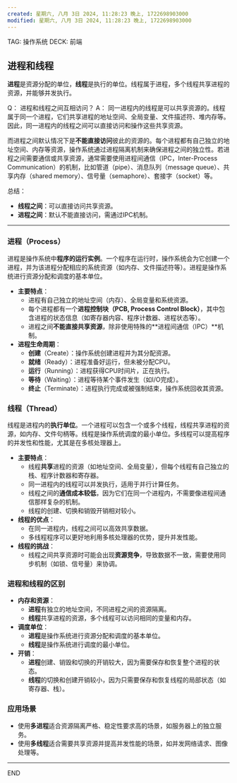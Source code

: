 ```yaml
---
created: 星期六, 八月 3日 2024, 11:28:23 晚上, 1722698903000
modified: 星期六, 八月 3日 2024, 11:28:23 晚上, 1722698903000
---
```


TAG: 操作系统
DECK: 前端
## 进程和线程

**进程**是资源分配的单位，**线程**是执行的单位。线程属于进程，多个线程共享进程的资源，并能够并发执行。

Q：
进程和线程之间互相访问？
A：
同一进程内的线程是可以共享资源的。线程属于同一个进程，它们共享进程的地址空间、全局变量、文件描述符、堆内存等。因此，同一进程内的线程之间可以直接访问和操作这些共享资源。

而进程之间默认情况下是**不能直接访问**彼此的资源的。每个进程都有自己独立的地址空间、内存等资源，操作系统通过进程隔离机制来确保进程之间的独立性。若进程之间需要通信或共享资源，通常需要使用进程间通信（IPC，Inter-Process Communication）的机制，比如管道（pipe）、消息队列（message queue）、共享内存（shared memory）、信号量（semaphore）、套接字（socket）等。

总结：
- **线程之间**：可以直接访问共享资源。
- **进程之间**：默认不能直接访问，需通过IPC机制。

---

### **进程（Process）**

进程是操作系统中**程序的运行实例**。一个程序在运行时，操作系统会为它创建一个进程，并为该进程分配相应的系统资源（如内存、文件描述符等）。进程是操作系统进行资源分配和调度的基本单位。

- **主要特点**：
    - 进程有自己独立的地址空间（内存）、全局变量和系统资源。
    - 每个进程都有一个**进程控制块（PCB, Process Control Block）**，其中包含进程的状态信息（如寄存器内容、程序计数器、进程状态等）。
    - 进程之间**不能直接共享资源**，除非使用特殊的**进程间通信（IPC）**机制。
- **进程生命周期**：
    - **创建**（Create）：操作系统创建进程并为其分配资源。
    - **就绪**（Ready）：进程准备好运行，但未被分配CPU。
    - **运行**（Running）：进程获得CPU时间片，正在执行。
    - **等待**（Waiting）：进程等待某个事件发生（如I/O完成）。
    - **终止**（Terminate）：进程执行完成或被强制结束，操作系统回收其资源。

### **线程（Thread）**

线程是进程内的**执行单位**。一个进程可以包含一个或多个线程，线程共享进程的资源，如内存、文件句柄等。线程是操作系统调度的最小单位。多线程可以提高程序的并发性和性能，尤其是在多核处理器上。

- **主要特点**：
    - 线程**共享**进程的资源（如地址空间、全局变量），但每个线程有自己独立的栈、程序计数器和寄存器。
    - 同一进程内的线程可以并发执行，适用于并行计算任务。
    - 线程之间的**通信成本较低**，因为它们在同一个进程内，不需要像进程间通信那样复杂的机制。
    - 线程的创建、切换和销毁开销相对较小。
- **线程的优点**：
    - 在同一进程内，线程之间可以高效共享数据。
    - 多线程程序可以更好地利用多核处理器的优势，提升并发性能。
- **线程的挑战**：
    - 线程之间共享资源时可能会出现**资源竞争**，导致数据不一致，需要使用同步机制（如锁、信号量）来协调。

### **进程和线程的区别**
- **内存和资源**：
    - **进程**有独立的地址空间，不同进程之间的资源隔离。
    - **线程**共享进程的资源，多个线程可以访问相同的变量和内存。
- **调度单位**：
    - **进程**是操作系统进行资源分配和调度的基本单位。
    - **线程**是操作系统进行调度的最小单位。
- **开销**：
    - **进程**创建、销毁和切换的开销较大，因为需要保存和恢复整个进程的状态。
    - **线程**的切换和创建开销较小，因为只需要保存和恢复线程的局部状态（如寄存器、栈）。

### **应用场景**
- 使用**多进程**适合资源隔离严格、稳定性要求高的场景，如服务器上的独立服务。
- 使用**多线程**适合需要共享资源并提高并发性能的场景，如并发网络请求、图像处理等。

---


END
<!--ID: 1726797543283-->
